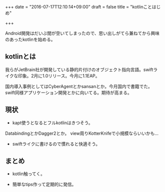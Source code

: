+++
date = "2016-07-17T12:10:14+09:00"
draft = false
title = "kotlinことはじめ"

+++

Android開発はだいぶ間が空いてしまったので、思い出しがてら兼ねてから興味のあったkotlinを始める。

## kotlinとは

我らがJetBrain社が開発している静的片付けのオブジェクト指向言語。swiftライクな印象。2月に1.0リリース。今月に1.1EAP。


国内導入事例としてはCyberAgentとかsansanとか。今月国内で書籍でた。
swift同様アプリケーション開発とかに向いてる。期待が高まる。

## 現状

* kapt使うとなるとフルkotlinはきつそう。

DatabindingとかDagger2とか。
view周りKotterKnifeで小規模ならいいかも…

* swiftライクに書けるので慣れると快適そう。

## まとめ

* kotlin触ってく。

* 簡単なtips作って定期的に発信。

